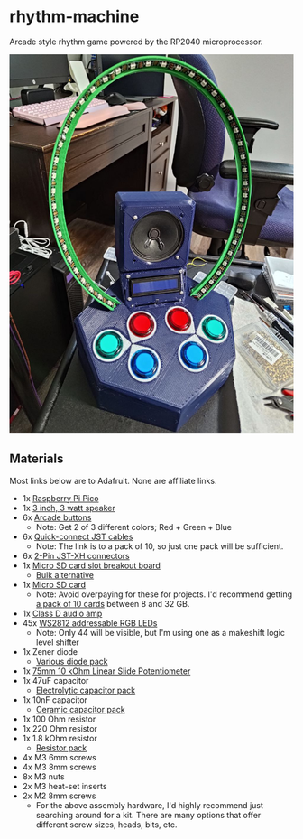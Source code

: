 # rhythm-machine

Arcade style rhythm game powered by the RP2040 microprocessor.

![Prototype](prototype.jpg)

## Materials

Most links below are to Adafruit. None are affiliate links.

- 1x [Raspberry Pi Pico](https://www.adafruit.com/product/4864)
- 1x [3 inch, 3 watt speaker](https://www.adafruit.com/product/1314)
- 6x [Arcade buttons](https://www.adafruit.com/product/473)
  - Note: Get 2 of 3 different colors; Red + Green + Blue
- 6x [Quick-connect JST cables](https://www.adafruit.com/product/1152)
  - Note: The link is to a pack of 10, so just one pack will be sufficient.
- 6x [2-Pin JST-XH connectors](https://www.digikey.com/en/products/detail/jst-sales-america-inc/B2B-XH-A-LF-SN/1651045)
- 1x [Micro SD card slot breakout board](https://www.adafruit.com/product/4682)
  - [Bulk alternative](https://www.amazon.com/gp/product/B0989SM146/)
- 1x [Micro SD card](https://www.amazon.com/SanDisk-COMINU024966-16GB-microSD-Card/dp/B004KSMXVM/)
  - Note: Avoid overpaying for these for projects. I'd recommend getting [a pack of 10 cards](https://www.amazon.com/dp/B0876H387X) between 8 and 32 GB.
- 1x [Class D audio amp](https://www.adafruit.com/product/2130)
- 45x [WS2812 addressable RGB LEDs](https://www.amazon.com/gp/product/B088BRY2SH/)
  - Note: Only 44 will be visible, but I'm using one as a makeshift logic level shifter
- 1x Zener diode
  - [Various diode pack](https://www.amazon.com/EEEEE-Assortment-Rectifier-Recovery-Switching/dp/B08SBTS2KZ/)
- 1x [75mm 10 kOhm Linear Slide Potentiometer](https://www.amazon.com/dp/B09NX39NWR?psc=1&ref=ppx_yo2ov_dt_b_product_details)
- 1x 47uF capacitor
  - [Electrolytic capacitor pack](https://www.amazon.com/BOJACK-Electrolytic-Capacitor-Assortment-0-1uF－1000uF/dp/B07PBQXQNQ/)
- 1x 10nF capacitor
  - [Ceramic capacitor pack](https://www.amazon.com/DYWISHKEY-Monolithic-Multilayer-Capacitors-0-1uF-100nF/dp/B07QGDGGZV/)
- 1x 100 Ohm resistor
- 1x 220 Ohm resistor
- 1x 1.8 kOhm resistor
  - [Resistor pack](https://www.amazon.com/BOJACK-Values-Resistor-Resistors-Assortment/dp/B08FD1XVL6/)
- 4x M3 6mm screws
- 4x M3 8mm screws
- 8x M3 nuts
- 2x M3 heat-set inserts
- 2x M2 8mm screws
  - For the above assembly hardware, I'd highly recommend just searching around for a kit. There are many options that offer different screw sizes, heads, bits, etc.
